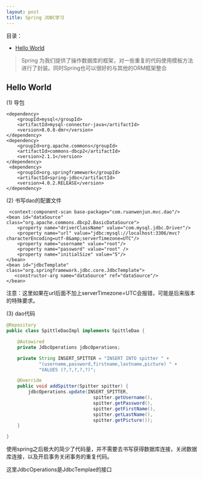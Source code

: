 ```yaml
---
layout: post
title: Spring JDBC学习
---
```

目录：
- [Hello World](#helloworld)

> Spring 为我们提供了操作数据库的框架，对一些重复的代码使用模板方法进行了封装。同时Spring也可以很好的与其他的ORM框架整合

## Hello World

(1) 导包
```
<dependency>
    <groupId>mysql</groupId>
    <artifactId>mysql-connector-java</artifactId>
    <version>8.0.8-dmr</version>
</dependency>
<dependency>
    <groupId>org.apache.commons</groupId>
    <artifactId>commons-dbcp2</artifactId>
    <version>2.1.1</version>
</dependency>
 <dependency>
    <groupId>org.springframework</groupId>
    <artifactId>spring-jdbc</artifactId>
    <version>4.0.2.RELEASE</version>
</dependency>
```

(2) 书写dao的配置文件

```
 <context:component-scan base-package="com.ruanwenjun.mvc.dao"/>
<bean id="dataSource" class="org.apache.commons.dbcp2.BasicDataSource">
    <property name="driverClassName" value="com.mysql.jdbc.Driver"/>
    <property name="url" value="jdbc:mysql://localhost:3306/mvc?characterEncoding=utf-8&amp;serverTimezone=UTC"/>
    <property name="username" value="root"/>
    <property name="password" value="root" />
    <property name="initialSize" value="5"/>
</bean>
<bean id="jdbcTemplate" class="org.springframework.jdbc.core.JdbcTemplate">
   <constructor-arg name="dataSource" ref="dataSource"/>
</bean>
```

注意：这里如果在url后面不加上serverTimezone=UTC会报错，可能是后来版本的特殊要求。

(3) dao代码

```java
@Repository
public class SpittleDaoImpl implements SpittleDao {

    @Autowired
    private JdbcOperations jdbcOperations;

    private String INSERT_SPITTER = "INSERT INTO spitter " +
            "(username,password,firstname,lastname,picture) " +
            "VALUES (?,?,?,?,?)";

    @Override
    public void addSpitter(Spitter spitter) {
        jdbcOperations.update(INSERT_SPITTER,
                                spitter.getUsername(),
                                spitter.getPassword(),
                                spitter.getFirstName(),
                                spitter.getLastName(),
                                spitter.getPicture());
    }

}
```

使用spring之后极大的简少了代码量，并不需要去书写获得数据库连接，关闭数据库连接，以及开启事务关闭事务的重复代码。

这里JdbcOperations是JdbcTemplae的接口
